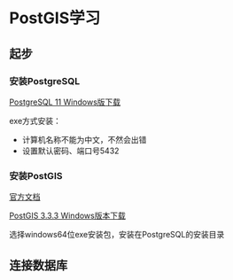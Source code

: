 # PostGIS学习

## 起步

### 安装PostgreSQL

[PostgreSQL 11 Windows版下载](https://www.enterprisedb.com/downloads/postgres-postgresql-downloads)

exe方式安装：

- 计算机名称不能为中文，不然会出错
- 设置默认密码、端口号5432



### 安装PostGIS

[官方文档](https://postgis.net/documentation/getting_started/)

[PostGIS 3.3.3 Windows版本下载](https://download.osgeo.org/postgis/windows/pg11/)

选择windows64位exe安装包，安装在PostgreSQL的安装目录

## 连接数据库

